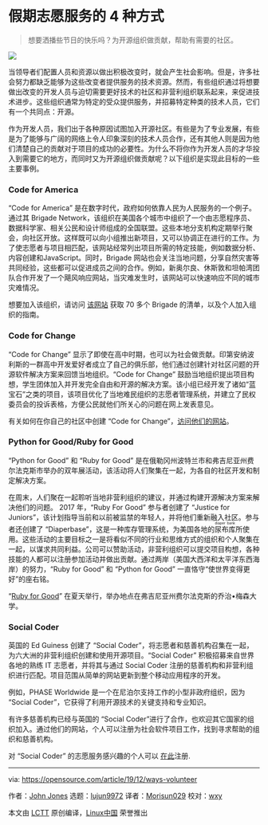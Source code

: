 [#]: collector: (lujun9972)
[#]: translator: (Morisun029)
[#]: reviewer: (wxy)
[#]: publisher: ( )
[#]: url: ( )
[#]: subject: (4 ways to volunteer this holiday season)
[#]: via: (https://opensource.com/article/19/12/ways-volunteer)
[#]: author: (John Jones https://opensource.com/users/johnjones4)

假期志愿服务的 4 种方式
======

> 想要洒播些节日的快乐吗？为开源组织做贡献，帮助有需要的社区。

![](https://img.linux.net.cn/data/attachment/album/202001/20/223730f7983z8atxp1tf4l.jpg)

当领导者们配置人员和资源以做出积极改变时，就会产生社会影响。但是，许多社会努力都缺乏能够为这些改变者提供服务的技术资源。然而，有些组织通过将想要做出改变的开发人员与迫切需要更好技术的社区和非营利组织联系起来，来促进技术进步。这些组织通常为特定的受众提供服务，并招募特定种类的技术人员，它们有一个共同点：开源。

作为开发人员，我们出于各种原因试图加入开源社区。有些是为了专业发展，有些是为了能够与广阔的网络上令人印象深刻的技术人员合作，还有其他人则是因为他们清楚自己的贡献对于项目的成功的必要性。为什么不将你作为开发人员的才华投入到需要它的地方，而同时又为开源组织做贡献呢？以下组织是实现此目标的一些主要事例。

### Code for America

“Code for America” 是在数字时代，政府如何依靠人民为人民服务的一个例子。通过其 Brigade Network，该组织在美国各个城市中组织了一个由志愿程序员、数据科学家、相关公民和设计师组成的全国联盟。这些本地分支机构定期举行聚会，向社区开放。这样既可以向小组推出新项目，又可以协调正在进行的工作。为了使志愿者与项目相匹配，该网站经常列出项目所需的特定技能，例如数据分析、内容创建和JavaScript。同时，Brigade 网站也会关注当地问题，分享自然灾害等共同经验，这些都可以促进成员之间的合作。例如，新奥尔良、休斯敦和坦帕湾团队合作开发了一个飓风响应网站，当灾难发生时，该网站可以快速响应不同的城市灾难情况。

想要加入该组织，请访问 [该网站][2] 获取 70 多个 Brigade 的清单，以及个人加入组织的指南。

### Code for Change

“Code for Change” 显示了即使在高中时期，也可以为社会做贡献。印第安纳波利斯的一群高中开发爱好者成立了自己的俱乐部，他们通过创建针对社区问题的开源软件解决方案来回馈当地组织。“Code for Change” 鼓励当地组织提出项目构想，学生团体加入并开发完全自由和开源的解决方案。该小组已经开发了诸如“蓝宝石”之类的项目，该项目优化了当地难民组织的志愿者管理系统，并建立了民权委员会的投诉表格，方便公民就他们所关心的问题在网上发表意见。

有关如何在你自己的社区中创建 “Code for Change”，[访问他们的网站][3]。

### Python for Good/Ruby for Good

“Python for Good” 和 “Ruby for Good” 是在俄勒冈州波特兰市和弗吉尼亚州费尔法克斯市举办的双年展活动，该活动将人们聚集在一起，为各自的社区开发和制定解决方案。

在周末，人们聚在一起聆听当地非营利组织的建议，并通过构建开源解决方案来解决他们的问题。 2017 年，“Ruby For Good” 参与者创建了 “Justice for Juniors”，该计划指导当前和以前被监禁的年轻人，并将他们重新融入社区。参与者还创建了 “Diaperbase”，这是一种库存管理系统，为美国各地的<ruby>尿布库<rt>diaper bank</rt></ruby>所使用。这些活动的主要目标之一是将看似不同的行业和思维方式的组织和个人聚集在一起，以谋求共同利益。公司可以赞助活动，非营利组织可以提交项目构想，各种技能的人都可以注册参加活动并做出贡献。通过两岸（美国大西洋和太平洋东西海岸）的努力，“Ruby for Good” 和 “Python for Good” 一直恪守“使世界变得更好”的座右铭。

“[Ruby for Good][4]” 在夏天举行，举办地点在弗吉尼亚州费尔法克斯的乔治•梅森大学。

### Social Coder

英国的 Ed Guiness 创建了 “Social Coder”，将志愿者和慈善机构召集在一起，为六大洲的非营利组织创建和使用开源项目。“Social Coder” 积极招募来自世界各地的熟练 IT 志愿者，并将其与通过 Social Coder 注册的慈善机构和非营利组织进行匹配。项目范围从简单的网站更新到整个移动应用程序的开发。

例如，PHASE Worldwide 是一个在尼泊尔支持工作的小型非政府组织，因为 “Social Coder”，它获得了利用开源技术的关键支持和专业知识。

有许多慈善机构已经与英国的 “Social Coder”进行了合作，也欢迎其它国家的组织加入。通过他们的网站，个人可以注册为社会软件项目工作，找到寻求帮助的组织和慈善机构。

对 “Social Coder” 的志愿服务感兴趣的个人可以 [在此][5]注册.


--------------------------------------------------------------------------------

via: https://opensource.com/article/19/12/ways-volunteer

作者：[John Jones][a]
选题：[lujun9972][b]
译者：[Morisun029](https://github.com/Morisun029)
校对：[wxy](https://github.com/wxy)

本文由 [LCTT](https://github.com/LCTT/TranslateProject) 原创编译，[Linux中国](https://linux.cn/) 荣誉推出

[a]: https://opensource.com/users/johnjones4
[b]: https://github.com/lujun9972
[1]: https://opensource.com/sites/default/files/styles/image-full-size/public/lead-images/OSDC_gift_giveaway_box_520x292.png?itok=w1YQhNH1 (Gift box opens with colors coming out)
[2]: https://brigade.codeforamerica.org/
[3]: http://codeforchange.herokuapp.com/
[4]: https://rubyforgood.org/
[5]: https://socialcoder.org/Home/Programmer
